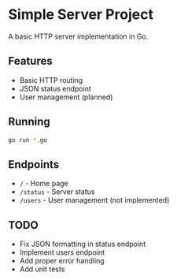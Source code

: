 # Simple Server Project

A basic HTTP server implementation in Go.

## Features

- Basic HTTP routing
- JSON status endpoint
- User management (planned)

## Running

```bash
go run *.go
```

## Endpoints

- `/` - Home page
- `/status` - Server status
- `/users` - User management (not implemented)

## TODO

- Fix JSON formatting in status endpoint
- Implement users endpoint
- Add proper error handling
- Add unit tests